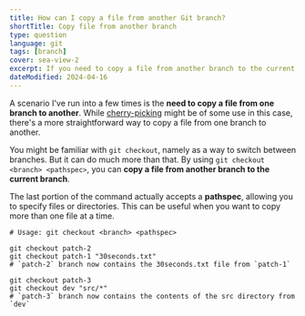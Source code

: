```yaml
---
title: How can I copy a file from another Git branch?
shortTitle: Copy file from another branch
type: question
language: git
tags: [branch]
cover: sea-view-2
excerpt: If you need to copy a file from another branch to the current branch, here's an easy way to do it.
dateModified: 2024-04-16
---
```


A scenario I've run into a few times is the **need to copy a file from one branch to another**. While [cherry-picking](/git/s/pick-commits) might be of some use in this case, there's a more straightforward way to copy a file from one branch to another.

You might be familiar with `git checkout`, namely as a way to switch between branches. But it can do much more than that. By using `git checkout <branch> <pathspec>`, you can **copy a file from another branch to the current branch**.

The last portion of the command actually accepts a **pathspec**, allowing you to specify files or directories. This can be useful when you want to copy more than one file at a time.

```shell
# Usage: git checkout <branch> <pathspec>

git checkout patch-2
git checkout patch-1 "30seconds.txt"
# `patch-2` branch now contains the 30seconds.txt file from `patch-1`

git checkout patch-3
git checkout dev "src/*"
# `patch-3` branch now contains the contents of the src directory from `dev`
```
